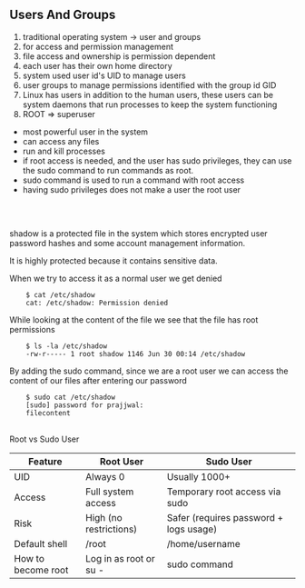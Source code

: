 ## Users And Groups
1. traditional operating system -> user and groups
2. for access and permission management
3. file access and ownership is permission dependent
4. each user has their own home directory
5. system used user id's UID to manage users
6. user groups to manage permissions identified with the group id GID
7. Linux has users in addition to the human users, these users can be system daemons that run processes to keep the system functioning
8. ROOT => superuser
<ul>
<li> most powerful user in the system </li>
<li> can access any files </li>
<li> run and kill processes </li>
<li> if root access is needed, and the user has sudo privileges, they can use the sudo command to run commands as root.</li>
<li> sudo command is used to run a command with root access </li>
<li> having sudo privileges does not make a user the root user </li>
</ul>
<br>

##	
shadow is a protected file in the system which  stores encrypted user password hashes and some account management information. 

It is highly protected because it contains sensitive data. 

When we try to access it as a normal user we get denied

		$ cat /etc/shadow
		cat: /etc/shadow: Permission denied

While looking at the content of the file we see that the file has root permissions

		$ ls -la /etc/shadow
		-rw-r----- 1 root shadow 1146 Jun 30 00:14 /etc/shadow
	
By adding the sudo command, since we are a root user we can access the content of our files after entering our password

		$ sudo cat /etc/shadow
		[sudo] password for prajjwal: 
		filecontent

##
Root vs Sudo User

<table>
  <thead>
    <tr>
      <th>Feature</th>
      <th>Root User</th>
      <th>Sudo User</th>
    </tr>
  </thead>
  <tbody>
    <tr>
      <td>UID</td>
      <td>Always 0 </td>
      <td>Usually 1000+</td>
    </tr>
    <tr>
      <td>Access</td>
      <td>Full system access</td>
      <td>Temporary root access via sudo</td>
    </tr>
    <tr>
      <td>Risk</td>
      <td>High (no restrictions)</td>
      <td>Safer (requires password + logs usage)</td>
    </tr>
    <tr>
      <td>Default shell</td>
      <td>/root</td>
      <td>/home/username</td>
    </tr>
    <tr>
      <td>How to become root</td>
      <td>Log in as root or su -</td>
      <td>sudo command</td>
    </tr>
  </tbody>
</table>





